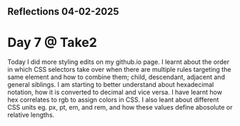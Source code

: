 ## Reflections 04-02-2025 
# Day 7 @ Take2

Today I did more styling edits on my github.io page. I learnt about the order in which CSS selectors take over when there are multiple rules targeting the same element and how to combine them; child, descendant, adjacent and general siblings. I am starting to better understand about hexadecimal notation, how it is converted to decimal and vice versa. I have learnt how hex correlates to rgb to assign colors in CSS. I also leant about different CSS units eg. px, pt, em, and rem, and how these values define abosolute or relative lengths.